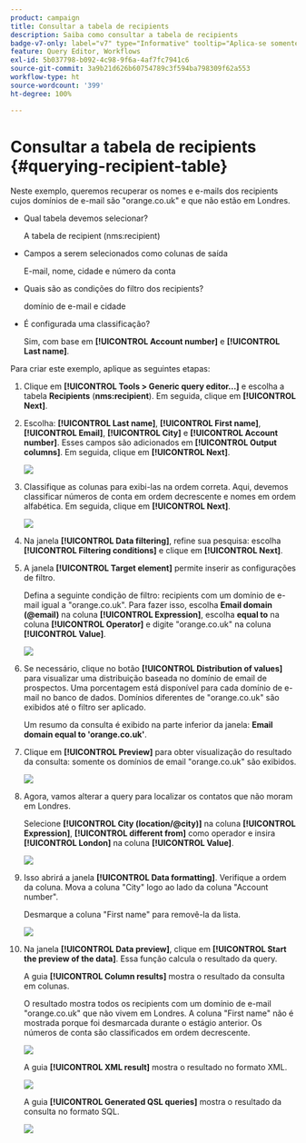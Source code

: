 ```yaml
---
product: campaign
title: Consultar a tabela de recipients
description: Saiba como consultar a tabela de recipients
badge-v7-only: label="v7" type="Informative" tooltip="Aplica-se somente ao Campaign Classic v7"
feature: Query Editor, Workflows
exl-id: 5b037798-b092-4c98-9f6a-4af7fc7941c6
source-git-commit: 3a9b21d626b60754789c3f594ba798309f62a553
workflow-type: ht
source-wordcount: '399'
ht-degree: 100%

---
```


# Consultar a tabela de recipients {#querying-recipient-table}



Neste exemplo, queremos recuperar os nomes e e-mails dos recipients cujos domínios de e-mail são &quot;orange.co.uk&quot; e que não estão em Londres.

* Qual tabela devemos selecionar?

  A tabela de recipient (nms:recipient)

* Campos a serem selecionados como colunas de saída

  E-mail, nome, cidade e número da conta

* Quais são as condições do filtro dos recipients?

  domínio de e-mail e cidade

* É configurada uma classificação?

  Sim, com base em **[!UICONTROL Account number]** e **[!UICONTROL Last name]**.

Para criar este exemplo, aplique as seguintes etapas:

1. Clique em **[!UICONTROL Tools > Generic query editor...]** e escolha a tabela **Recipients** (**nms:recipient**). Em seguida, clique em **[!UICONTROL Next]**.
1. Escolha: **[!UICONTROL Last name]**, **[!UICONTROL First name]**, **[!UICONTROL Email]**, **[!UICONTROL City]** e **[!UICONTROL Account number]**. Esses campos são adicionados em **[!UICONTROL Output columns]**. Em seguida, clique em **[!UICONTROL Next]**.

   ![](assets/query_editor_03.png)

1. Classifique as colunas para exibi-las na ordem correta. Aqui, devemos classificar números de conta em ordem decrescente e nomes em ordem alfabética. Em seguida, clique em **[!UICONTROL Next]**.

   ![](assets/query_editor_04.png)

1. Na janela **[!UICONTROL Data filtering]**, refine sua pesquisa: escolha **[!UICONTROL Filtering conditions]** e clique em **[!UICONTROL Next]**.
1. A janela **[!UICONTROL Target element]** permite inserir as configurações de filtro.

   Defina a seguinte condição de filtro: recipients com um domínio de e-mail igual a &quot;orange.co.uk&quot;. Para fazer isso, escolha **Email domain (@email)** na coluna **[!UICONTROL Expression]**, escolha **equal to** na coluna **[!UICONTROL Operator]** e digite &quot;orange.co.uk&quot; na coluna **[!UICONTROL Value]**.

   ![](assets/query_editor_05.png)

1. Se necessário, clique no botão **[!UICONTROL Distribution of values]** para visualizar uma distribuição baseada no domínio de email de prospectos. Uma porcentagem está disponível para cada domínio de e-mail no banco de dados. Domínios diferentes de &quot;orange.co.uk&quot; são exibidos até o filtro ser aplicado.

   Um resumo da consulta é exibido na parte inferior da janela: **Email domain equal to &#39;orange.co.uk&#39;**.

1. Clique em **[!UICONTROL Preview]** para obter visualização do resultado da consulta: somente os domínios de email &quot;orange.co.uk&quot; são exibidos.

   ![](assets/query_editor_nveau_17.png)

1. Agora, vamos alterar a query para localizar os contatos que não moram em Londres.

   Selecione **[!UICONTROL City (location/@city)]** na coluna **[!UICONTROL Expression]**, **[!UICONTROL different from]** como operador e insira **[!UICONTROL London]** na coluna **[!UICONTROL Value]**.

   ![](assets/query_editor_08.png)

1. Isso abrirá a janela **[!UICONTROL Data formatting]**. Verifique a ordem da coluna. Mova a coluna &quot;City&quot; logo ao lado da coluna &quot;Account number&quot;.

   Desmarque a coluna &quot;First name&quot; para removê-la da lista.

   ![](assets/query_editor_nveau_15.png)

1. Na janela **[!UICONTROL Data preview]**, clique em **[!UICONTROL Start the preview of the data]**. Essa função calcula o resultado da query.

   A guia **[!UICONTROL Column results]** mostra o resultado da consulta em colunas.

   O resultado mostra todos os recipients com um domínio de e-mail &quot;orange.co.uk&quot; que não vivem em Londres. A coluna &quot;First name&quot; não é mostrada porque foi desmarcada durante o estágio anterior. Os números de conta são classificados em ordem decrescente.

   ![](assets/query_editor_nveau_12.png)

   A guia **[!UICONTROL XML result]** mostra o resultado no formato XML.

   ![](assets/query_editor_nveau_13.png)

   A guia **[!UICONTROL Generated QSL queries]** mostra o resultado da consulta no formato SQL.

   ![](assets/query_editor_nveau_14.png)
